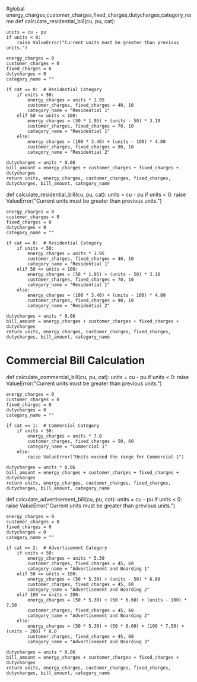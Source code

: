 #global energy_charges,customer_charges,fixed_charges,dutycharges,category_name
def calculate_residential_bill(cu, pu, cat):

    units = cu - pu
    if units < 0:
        raise ValueError("Current units must be greater than previous units.")

    energy_charges = 0
    customer_charges = 0
    fixed_charges = 0
    dutycharges = 0
    category_name = ""

    if cat == 0:  # Residential Category
        if units < 50:
            energy_charges = units * 1.95
            customer_charges, fixed_charges = 40, 10
            category_name = "Residential 1"
        elif 50 <= units < 100:
            energy_charges = (50 * 1.95) + (units - 50) * 3.10
            customer_charges, fixed_charges = 70, 10
            category_name = "Residential 1"
        else:
            energy_charges = (100 * 3.40) + (units - 100) * 4.80
            customer_charges, fixed_charges = 90, 10
            category_name = "Residential 2"

    dutycharges = units * 0.06
    bill_amount = energy_charges + customer_charges + fixed_charges + dutycharges
    return units, energy_charges, customer_charges, fixed_charges, dutycharges, bill_amount, category_name
def calculate_residential_bill(cu, pu, cat):
    units = cu - pu
    if units < 0:
        raise ValueError("Current units must be greater than previous units.")

    energy_charges = 0
    customer_charges = 0
    fixed_charges = 0
    dutycharges = 0
    category_name = ""

    if cat == 0:  # Residential Category
        if units < 50:
            energy_charges = units * 1.95
            customer_charges, fixed_charges = 40, 10
            category_name = "Residential 1"
        elif 50 <= units < 100:
            energy_charges = (50 * 1.95) + (units - 50) * 3.10
            customer_charges, fixed_charges = 70, 10
            category_name = "Residential 1"
        else:
            energy_charges = (100 * 3.40) + (units - 100) * 4.80
            customer_charges, fixed_charges = 90, 10
            category_name = "Residential 2"

    dutycharges = units * 0.06
    bill_amount = energy_charges + customer_charges + fixed_charges + dutycharges
    return units, energy_charges, customer_charges, fixed_charges, dutycharges, bill_amount, category_name

# Commercial Bill Calculation
def calculate_commercial_bill(cu, pu, cat):
    units = cu - pu
    if units < 0:
        raise ValueError("Current units must be greater than previous units.")

    energy_charges = 0
    customer_charges = 0
    fixed_charges = 0
    dutycharges = 0
    category_name = ""

    if cat == 1:  # Commercial Category
        if units < 50:
            energy_charges = units * 7.0
            customer_charges, fixed_charges = 50, 60
            category_name = "Commercial 1"
        else:
            raise ValueError("Units exceed the range for Commercial 1")

    dutycharges = units * 0.06
    bill_amount = energy_charges + customer_charges + fixed_charges + dutycharges
    return units, energy_charges, customer_charges, fixed_charges, dutycharges, bill_amount, category_name
def calculate_advertisement_bill(cu, pu, cat):
    units = cu - pu
    if units < 0:
        raise ValueError("Current units must be greater than previous units.")

    energy_charges = 0
    customer_charges = 0
    fixed_charges = 0
    dutycharges = 0
    category_name = ""

    if cat == 2:  # Advertisement Category
        if units < 50:
            energy_charges = units * 5.30
            customer_charges, fixed_charges = 45, 60
            category_name = "Advertisement and Boarding 1"
        elif 50 <= units < 100:
            energy_charges = (50 * 5.30) + (units - 50) * 6.60
            customer_charges, fixed_charges = 45, 60
            category_name = "Advertisement and Boarding 2"
        elif 100 <= units < 200:
            energy_charges = (50 * 5.30) + (50 * 6.60) + (units - 100) * 7.50
            customer_charges, fixed_charges = 45, 60
            category_name = "Advertisement and Boarding 2"
        else:
            energy_charges = (50 * 5.30) + (50 * 6.60) + (100 * 7.50) + (units - 200) * 8.0
            customer_charges, fixed_charges = 45, 60
            category_name = "Advertisement and Boarding 3"

    dutycharges = units * 0.06
    bill_amount = energy_charges + customer_charges + fixed_charges + dutycharges
    return units, energy_charges, customer_charges, fixed_charges, dutycharges, bill_amount, category_name
